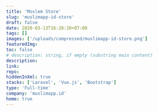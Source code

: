 ```yaml
---
title: 'Moslem Store'
slug: 'muslimapp-id-store'
draft: false
date: 2020-03-13T16:28:20+07:00
tags: []
images: ['/uploads/compressed/muslimapp-id-store.png']
featuredImg:
toc: false
# description: string, if empty (substring main content)
description:
link:
repo:
hiddenInXml: true
stacks: ['Laravel', 'Vue.js', 'Bootstrap']
type: 'Full-time'
company: 'muslimapp.id'
home: true
---
```

